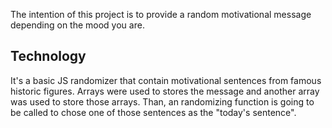 

The intention of this project is to provide a random motivational message depending on the mood you are.

## Technology

It's a basic JS randomizer that contain motivational sentences from famous historic figures.
Arrays were used to stores the message and another array was used to store those arrays.
Than, an randomizing function is going to be called to chose one of those sentences as the "today's sentence".
